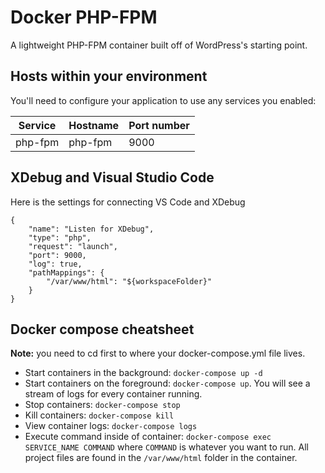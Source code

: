 # Docker PHP-FPM

A lightweight PHP-FPM container built off of WordPress's starting point.

## Hosts within your environment

You'll need to configure your application to use any services you enabled:

| Service | Hostname | Port number |
| ------- | -------- | ----------- |
| php-fpm | php-fpm  | 9000        |


## XDebug and Visual Studio Code

Here is the settings for connecting VS Code and XDebug

```
{
    "name": "Listen for XDebug",
    "type": "php",
    "request": "launch",
    "port": 9000,
    "log": true,
    "pathMappings": {
        "/var/www/html": "${workspaceFolder}"
    }
}
```

## Docker compose cheatsheet

**Note:** you need to cd first to where your docker-compose.yml file lives.

-   Start containers in the background: `docker-compose up -d`
-   Start containers on the foreground: `docker-compose up`. You will see a stream of logs for every container running.
-   Stop containers: `docker-compose stop`
-   Kill containers: `docker-compose kill`
-   View container logs: `docker-compose logs`
-   Execute command inside of container: `docker-compose exec SERVICE_NAME COMMAND` where `COMMAND` is whatever you want to run. All project files are found in the `/var/www/html` folder in the container.
